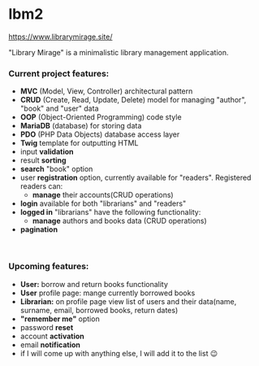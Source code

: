# lbm2
<a>https://www.librarymirage.site/</a>

"Library Mirage" is a minimalistic library management application.

<h3>Current project features:</h3>
<ul>
    <li><b>MVC</b> (Model, View, Controller) architectural pattern</li>
    <li><b>CRUD</b> (Create, Read, Update, Delete) model for managing "author", "book" and "user" data</li>
    <li><b>OOP</b> (Object-Oriented Programming) code style</li>
    <li><b>MariaDB</b> (database) for storing data</li>
    <li><b>PDO</b> (PHP Data Objects) database access layer</li>
    <li><b>Twig</b> template for outputting HTML</li>
    <li>input <b>validation</b></li>
    <li>result <b>sorting</b></li>
    <li><b>search</b> "book" option</li>
    <li>user <b>registration</b> option, currently available for "readers". Registered
        readers can:
        <ul>
            <li><b>manage</b> their accounts(CRUD operations)</li>
        </ul>
    </li>
    <li><b>login</b> available for both "librarians" and "readers"</li>
    <li><b>logged in</b> "librarians" have the following functionality:
        <ul>
            <li> <b>manage</b> authors and books data (CRUD operations)</li>
        </ul>
    </li>
    <li><b>pagination</b></li>
</ul>
<br>
<h3>Upcoming features:</h3>
<ul>
    <li><b>User:</b> borrow and return books functionality</li>
    <li><b>User</b> profile page: mange currently borrowed books</li>
    <li><b>Librarian:</b> on profile page view list of users and their data(name, surname, email, borrowed books,
        return dates)
    </li>
    <li><b>"remember me"</b> option</li>
    <li>password <b>reset</b></li>
    <li>account <b>activation</b></li>
    <li>email <b>notification</b></li>
    <li>if I will come up with anything else, I will add it to the list &#128521</li>
</ul>